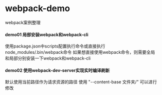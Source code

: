 # webpack-demo
webpack案例整理
#### demo01 局部安装webpack和webpack-cli
使用package.json中scripts配置执行命令或直接执行node_modules/.bin/webpack命令
如果想直接使用webpack命令，则需要全局和局部分别安装一下webpack和webpack-cli
#### demo02 使用webpack-dev-server实现实时编译刷新 
默认使用当前路径作为请求资源的路径 使用 "--content-base 文件夹/" 可以进行修改

